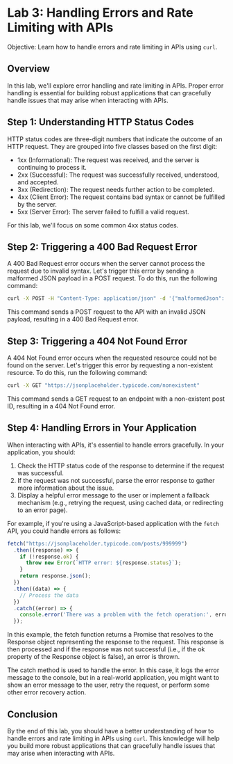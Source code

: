 # Lab 3: Handling Errors and Rate Limiting with APIs

Objective: Learn how to handle errors and rate limiting in APIs using `curl`.

## Overview

In this lab, we'll explore error handling and rate limiting in APIs. Proper error handling is essential for building robust applications that can gracefully handle issues that may arise when interacting with APIs.

## Step 1: Understanding HTTP Status Codes

HTTP status codes are three-digit numbers that indicate the outcome of an HTTP request. They are grouped into five classes based on the first digit:

- 1xx (Informational): The request was received, and the server is continuing to process it.
- 2xx (Successful): The request was successfully received, understood, and accepted.
- 3xx (Redirection): The request needs further action to be completed.
- 4xx (Client Error): The request contains bad syntax or cannot be fulfilled by the server.
- 5xx (Server Error): The server failed to fulfill a valid request.

For this lab, we'll focus on some common 4xx status codes.

## Step 2: Triggering a 400 Bad Request Error

A 400 Bad Request error occurs when the server cannot process the request due to invalid syntax. Let's trigger this error by sending a malformed JSON payload in a POST request. To do this, run the following command:

```bash
curl -X POST -H "Content-Type: application/json" -d '{"malformedJson": "missingClosingBrace}' https://jsonplaceholder.typicode.com/posts
```

This command sends a POST request to the API with an invalid JSON payload, resulting in a 400 Bad Request error.

## Step 3: Triggering a 404 Not Found Error

A 404 Not Found error occurs when the requested resource could not be found on the server. Let's trigger this error by requesting a non-existent resource. To do this, run the following command:

```bash
curl -X GET "https://jsonplaceholder.typicode.com/nonexistent"
```


This command sends a GET request to an endpoint with a non-existent post ID, resulting in a 404 Not Found error.

## Step 4: Handling Errors in Your Application

When interacting with APIs, it's essential to handle errors gracefully. In your application, you should:

1. Check the HTTP status code of the response to determine if the request was successful.
2. If the request was not successful, parse the error response to gather more information about the issue.
3. Display a helpful error message to the user or implement a fallback mechanism (e.g., retrying the request, using cached data, or redirecting to an error page).

For example, if you're using a JavaScript-based application with the `fetch` API, you could handle errors as follows:

```javascript
fetch("https://jsonplaceholder.typicode.com/posts/999999")
  .then((response) => {
    if (!response.ok) {
      throw new Error(`HTTP error: ${response.status}`);
    }
    return response.json();
  })
  .then((data) => {
    // Process the data
  })
  .catch((error) => {
    console.error('There was a problem with the fetch operation:', error);
  });
```

In this example, the fetch function returns a Promise that resolves to the Response object representing the response to the request. This response is then processed and if the response was not successful (i.e., if the ok property of the Response object is false), an error is thrown.

The catch method is used to handle the error. In this case, it logs the error message to the console, but in a real-world application, you might want to show an error message to the user, retry the request, or perform some other error recovery action.

## Conclusion

By the end of this lab, you should have a better understanding of how to handle errors and rate limiting in APIs using `curl`. This knowledge will help you build more robust applications that can gracefully handle issues that may arise when interacting with APIs.
